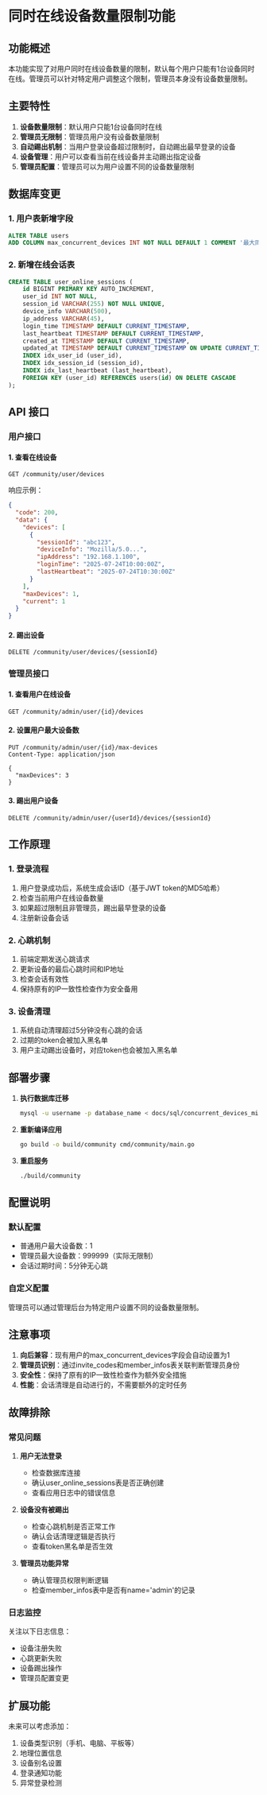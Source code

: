# 同时在线设备数量限制功能

## 功能概述

本功能实现了对用户同时在线设备数量的限制，默认每个用户只能有1台设备同时在线。管理员可以针对特定用户调整这个限制，管理员本身没有设备数量限制。

## 主要特性

1. **设备数量限制**：默认用户只能1台设备同时在线
2. **管理员无限制**：管理员用户没有设备数量限制
3. **自动踢出机制**：当用户登录设备超过限制时，自动踢出最早登录的设备
4. **设备管理**：用户可以查看当前在线设备并主动踢出指定设备
5. **管理员配置**：管理员可以为用户设置不同的设备数量限制

## 数据库变更

### 1. 用户表新增字段
```sql
ALTER TABLE users 
ADD COLUMN max_concurrent_devices INT NOT NULL DEFAULT 1 COMMENT '最大同时在线设备数量，默认为1';
```

### 2. 新增在线会话表
```sql
CREATE TABLE user_online_sessions (
    id BIGINT PRIMARY KEY AUTO_INCREMENT,
    user_id INT NOT NULL,
    session_id VARCHAR(255) NOT NULL UNIQUE,
    device_info VARCHAR(500),
    ip_address VARCHAR(45),
    login_time TIMESTAMP DEFAULT CURRENT_TIMESTAMP,
    last_heartbeat TIMESTAMP DEFAULT CURRENT_TIMESTAMP,
    created_at TIMESTAMP DEFAULT CURRENT_TIMESTAMP,
    updated_at TIMESTAMP DEFAULT CURRENT_TIMESTAMP ON UPDATE CURRENT_TIMESTAMP,
    INDEX idx_user_id (user_id),
    INDEX idx_session_id (session_id),
    INDEX idx_last_heartbeat (last_heartbeat),
    FOREIGN KEY (user_id) REFERENCES users(id) ON DELETE CASCADE
);
```

## API 接口

### 用户接口

#### 1. 查看在线设备
```
GET /community/user/devices
```

响应示例：
```json
{
  "code": 200,
  "data": {
    "devices": [
      {
        "sessionId": "abc123",
        "deviceInfo": "Mozilla/5.0...",
        "ipAddress": "192.168.1.100",
        "loginTime": "2025-07-24T10:00:00Z",
        "lastHeartbeat": "2025-07-24T10:30:00Z"
      }
    ],
    "maxDevices": 1,
    "current": 1
  }
}
```

#### 2. 踢出设备
```
DELETE /community/user/devices/{sessionId}
```

### 管理员接口

#### 1. 查看用户在线设备
```
GET /community/admin/user/{id}/devices
```

#### 2. 设置用户最大设备数
```
PUT /community/admin/user/{id}/max-devices
Content-Type: application/json

{
  "maxDevices": 3
}
```

#### 3. 踢出用户设备
```
DELETE /community/admin/user/{userId}/devices/{sessionId}
```

## 工作原理

### 1. 登录流程
1. 用户登录成功后，系统生成会话ID（基于JWT token的MD5哈希）
2. 检查当前用户在线设备数量
3. 如果超过限制且非管理员，踢出最早登录的设备
4. 注册新设备会话

### 2. 心跳机制
1. 前端定期发送心跳请求
2. 更新设备的最后心跳时间和IP地址
3. 检查会话有效性
4. 保持原有的IP一致性检查作为安全备用

### 3. 设备清理
1. 系统自动清理超过5分钟没有心跳的会话
2. 过期的token会被加入黑名单
3. 用户主动踢出设备时，对应token也会被加入黑名单

## 部署步骤

1. **执行数据库迁移**
   ```bash
   mysql -u username -p database_name < docs/sql/concurrent_devices_migration.sql
   ```

2. **重新编译应用**
   ```bash
   go build -o build/community cmd/community/main.go
   ```

3. **重启服务**
   ```bash
   ./build/community
   ```

## 配置说明

### 默认配置
- 普通用户最大设备数：1
- 管理员最大设备数：999999（实际无限制）
- 会话过期时间：5分钟无心跳

### 自定义配置
管理员可以通过管理后台为特定用户设置不同的设备数量限制。

## 注意事项

1. **向后兼容**：现有用户的max_concurrent_devices字段会自动设置为1
2. **管理员识别**：通过invite_codes和member_infos表关联判断管理员身份
3. **安全性**：保持了原有的IP一致性检查作为额外安全措施
4. **性能**：会话清理是自动进行的，不需要额外的定时任务

## 故障排除

### 常见问题

1. **用户无法登录**
   - 检查数据库连接
   - 确认user_online_sessions表是否正确创建
   - 查看应用日志中的错误信息

2. **设备没有被踢出**
   - 检查心跳机制是否正常工作
   - 确认会话清理逻辑是否执行
   - 查看token黑名单是否生效

3. **管理员功能异常**
   - 确认管理员权限判断逻辑
   - 检查member_infos表中是否有name='admin'的记录

### 日志监控
关注以下日志信息：
- 设备注册失败
- 心跳更新失败
- 设备踢出操作
- 管理员配置变更

## 扩展功能

未来可以考虑添加：
1. 设备类型识别（手机、电脑、平板等）
2. 地理位置信息
3. 设备别名设置
4. 登录通知功能
5. 异常登录检测
